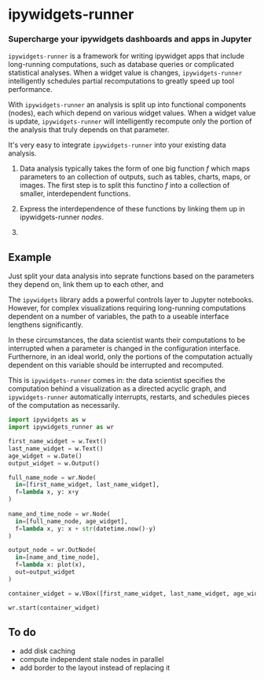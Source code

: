 # ipywidgets-runner
### Supercharge your ipywidgets dashboards and apps in Jupyter

`ipywidgets-runner` is a framework for writing ipywidget apps that include long-running computations, such as database queries or complicated statistical analyses.
When a widget value is changes, `ipywidgets-runner` intelligently schedules partial recomputations to greatly speed up tool performance.

With `ipywidgets-runner` an analysis is split up into functional components (nodes), each which depend on various widget values.
When a widget value is update, `ipywidgets-runner` will intelligently recompute only the portion of the analysis that truly depends on that parameter.

It's very easy to integrate `ipywidgets-runner` into your existing data analysis.

1. Data analysis typically takes the form of one big function _f_ which maps parameters to an collection of outputs, such as tables, charts, maps, or images.
The first step is to split this functino _f_ into a collection of smaller, interdependent functions.

2. Express the interdependence of these functions by linking them up in ipywidgets-runner _nodes_.

3. 


## Example


Just split your data analysis into seprate functions based on the parameters they depend on, link them up to each other, and 

The `ipywidgets` library adds a powerful controls layer to Jupyter notebooks.
However, for complex visualizations requiring long-running computations dependent on a number of variables, the path to a useable interface lengthens significantly.

In these circumstances, the data scientist wants their computations to be interrupted when a parameter is changed in the configuration interface.
Furthernore, in an ideal world, only the portions of the computation actually dependent on this variable should be interrupted and recomputed.

This is `ipywidgets-runner` comes in: the data scientist specifies the computation behind a visualization as a directed acyclic graph, and `ipywidgets-runner` automatically interrupts, restarts, and schedules pieces of the computation as necessarily.

```python
import ipywidgets as w
import ipywidgets_runner as wr

first_name_widget = w.Text()
last_name_widget = w.Text()
age_widget = w.Date()
output_widget = w.Output()

full_name_node = wr.Node(
  in=[first_name_widget, last_name_widget],
  f=lambda x, y: x+y
)
  
name_and_time_node = wr.Node(
  in=[full_name_node, age_widget],
  f=lambda x, y: x + str(datetime.now()-y)
)

output_node = wr.OutNode(
  in=[name_and_time_node],
  f=lambda x: plot(x),
  out=output_widget
)

container_widget = w.VBox([first_name_widget, last_name_widget, age_widget, output_widget])

wr.start(container_widget)
```

## To do
- add disk caching
- compute independent stale nodes in parallel
- add border to the layout instead of replacing it
